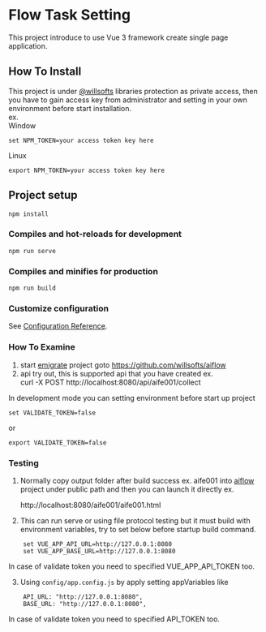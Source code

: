 # Flow Task Setting

This project introduce to use Vue 3 framework create single page application.

## How To Install

This project is under [@willsofts](https://github.com/willsofts) libraries protection as private access, then you have to gain access key from administrator and setting in your own environment before start installation. \
ex. \
Window

    set NPM_TOKEN=your access token key here

Linux

    export NPM_TOKEN=your access token key here

## Project setup
```
npm install
```

### Compiles and hot-reloads for development
```
npm run serve
```

### Compiles and minifies for production
```
npm run build
```

### Customize configuration
See [Configuration Reference](https://cli.vuejs.org/config/).

### How To Examine
1. start [emigrate](https://github.com/willsofts/emigrate) project 
    goto https://github.com/willsofts/aiflow
2. api try out, this is supported api that you have created ex. \
    curl -X POST http://localhost:8080/api/aife001/collect

In development mode you can setting environment before start up project

    set VALIDATE_TOKEN=false

or

    export VALIDATE_TOKEN=false

### Testing
1. Normally copy output folder after build success ex. aife001 into [aiflow](https://github.com/willsofts/aiflow) project under public path and then you can launch it directly ex. 

    http://localhost:8080/aife001/aife001.html

2. This can run serve or using file protocol testing but it must build with environment variables,
try to set below before startup build command.

```
    set VUE_APP_API_URL=http://127.0.0.1:8080
    set VUE_APP_BASE_URL=http://127.0.0.1:8080
```

In case of validate token you need to specified VUE_APP_API_TOKEN too.

3. Using `config/app.config.js` by apply setting appVariables like
```
    API_URL: "http://127.0.0.1:8080",
    BASE_URL: "http://127.0.0.1:8080",
```
    
In case of validate token you need to specified API_TOKEN too.
